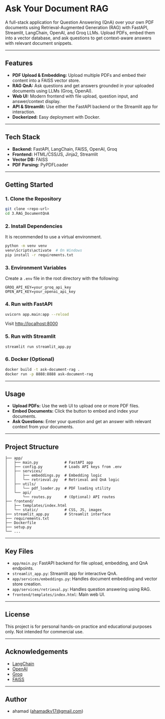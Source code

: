 # Ask Your Document RAG

A full-stack application for Question Answering (QnA) over your own PDF documents using Retrieval-Augmented Generation (RAG) with FastAPI, Streamlit, LangChain, OpenAI, and Groq LLMs. Upload PDFs, embed them into a vector database, and ask questions to get context-aware answers with relevant document snippets.

---

## Features
- **PDF Upload & Embedding:** Upload multiple PDFs and embed their content into a FAISS vector store.
- **RAG QnA:** Ask questions and get answers grounded in your uploaded documents using LLMs (Groq, OpenAI).
- **Web UI:** Modern frontend with file upload, question input, and answer/context display.
- **API & Streamlit:** Use either the FastAPI backend or the Streamlit app for interaction.
- **Dockerized:** Easy deployment with Docker.

---

## Tech Stack
- **Backend:** FastAPI, LangChain, FAISS, OpenAI, Groq
- **Frontend:** HTML/CSS/JS, Jinja2, Streamlit
- **Vector DB:** FAISS
- **PDF Parsing:** PyPDFLoader

---

## Getting Started

### 1. Clone the Repository
```bash
git clone <repo-url>
cd 3.RAG_DocumentQnA
```

### 2. Install Dependencies
It is recommended to use a virtual environment.
```bash
python -m venv venv
venv\Scripts\activate  # On Windows
pip install -r requirements.txt
```

### 3. Environment Variables
Create a `.env` file in the root directory with the following:
```
GROQ_API_KEY=your_groq_api_key
OPEN_API_KEY=your_openai_api_key
```

### 4. Run with FastAPI
```bash
uvicorn app.main:app --reload
```
Visit [http://localhost:8000](http://localhost:8000)

### 5. Run with Streamlit
```bash
streamlit run streamlit_app.py
```

### 6. Docker (Optional)
```bash
docker build -t ask-document-rag .
docker run -p 8888:8888 ask-document-rag
```

---

## Usage
- **Upload PDFs:** Use the web UI to upload one or more PDF files.
- **Embed Documents:** Click the button to embed and index your documents.
- **Ask Questions:** Enter your question and get an answer with relevant context from your documents.

---

## Project Structure
```
├── app/
│   ├── main.py            # FastAPI app
│   ├── config.py          # Loads API keys from .env
│   ├── services/
│   │   ├── embeddings.py  # Embedding logic
│   │   └── retrieval.py   # Retrieval and QnA logic
│   ├── utils/
│   │   └── pdf_loader.py  # PDF loading utility
│   └── api/
│       └── routes.py      # (Optional) API routes
├── frontend/
│   ├── templates/index.html
│   └── static/            # CSS, JS, images
├── streamlit_app.py       # Streamlit interface
├── requirements.txt
├── Dockerfile
├── setup.py
└── ...
```

---

## Key Files
- `app/main.py`: FastAPI backend for file upload, embedding, and QnA endpoints.
- `streamlit_app.py`: Streamlit app for interactive QnA.
- `app/services/embeddings.py`: Handles document embedding and vector store creation.
- `app/services/retrieval.py`: Handles question answering using RAG.
- `frontend/templates/index.html`: Main web UI.

---

## License
This project is for personal hands-on practice and educational purposes only. Not intended for commercial use.

---

## Acknowledgements
- [LangChain](https://github.com/langchain-ai/langchain)
- [OpenAI](https://openai.com/)
- [Groq](https://groq.com/)
- [FAISS](https://github.com/facebookresearch/faiss)

---

## Author
- ahamad (<ahamadkv17@gmail.com>)
